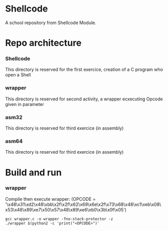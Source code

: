 # Shellcode
A school repository from Shellcode Module.

# Repo architecture
### Shellcode
This directory is reserved for the first exercice, creation of a C program who open a Shell 
### wrapper
This directory is reserved for second activity, a wrapper ecxecuting Opcode given in parameter
     
### asm32
This directory is reserved for third exercice (in assembly) 
### asm64
This directory is reserved for third exercice (in assembly) 

# Build and run
### wrapper
Compile then execute wrapper: 
(OPCODE = '\x48\x31\xd2\x48\xbb\x2f\x2f\x62\x69\x6e\x2f\x73\x68\x48\xc1\xeb\x08\x53\x48\x89\xe7\x50\x57\x48\x89\xe6\xb0\x3b\x0f\x05')
```console
gcc wrapper.c -o wrapper -fno-stack-protector -z
./wrapper $(python2 -c 'print("<OPCODE>")'
```
